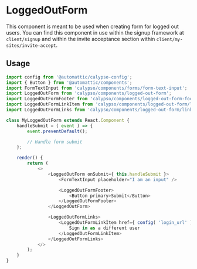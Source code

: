 # LoggedOutForm

This component is meant to be used when creating form for logged out users. You can find this component in use within the signup framework at `client/signup` and within the invite acceptance section within `client/my-sites/invite-accept`.

## Usage

```js
import config from '@automattic/calypso-config';
import { Button } from '@automattic/components';
import FormTextInput from 'calypso/components/forms/form-text-input';
import LoggedOutForm from 'calypso/components/logged-out-form';
import LoggedOutFormFooter from 'calypso/components/logged-out-form-footer';
import LoggedOutFormLinkItem from 'calypso/components/logged-out-form/link-item';
import LoggedOutFormLinks from 'calypso/components/logged-out-form/links';

class MyLoggedOutForm extends React.Component {
	handleSubmit = ( event ) => {
		event.preventDefault();

		// Handle form submit
	};

	render() {
		return (
			<>
				<LoggedOutForm onSubmit={ this.handleSubmit }>
					<FormTextInput placeholder="I am an input" />

					<LoggedOutFormFooter>
						<Button primary>Submit</Button>
					</LoggedOutFormFooter>
				</LoggedOutForm>

				<LoggedOutFormLinks>
					<LoggedOutFormLinkItem href={ config( 'login_url' ) }>
						Sign in as a different user
					</LoggedOutFormLinkItem>
				</LoggedOutFormLinks>
			</>
		);
	}
}
```
